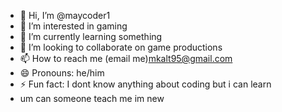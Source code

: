 - 👋 Hi, I’m @maycoder1
- 👀 I’m interested in gaming
- 🌱 I’m currently learning something
- 💞️ I’m looking to collaborate on game productions
- 📫 How to reach me (email me)mkalt95@gmail.com
- 😄 Pronouns: he/him
- ⚡ Fun fact: I dont know anything about coding but i can learn
- um can someone teach me im new 

<!---
maycoder1/maycoder1 is a ✨ special ✨ repository because its `README.md` (this file) appears on your GitHub profile.
You can click the Preview link to take a look at your changes.
--->
